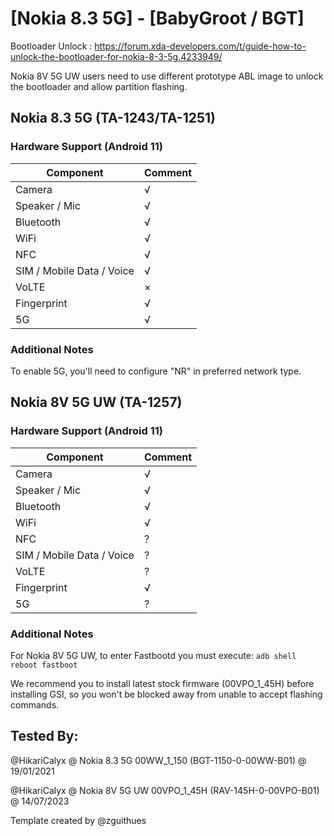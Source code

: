 # [Nokia 8.3 5G] - [BabyGroot / BGT]

Bootloader Unlock : https://forum.xda-developers.com/t/guide-how-to-unlock-the-bootloader-for-nokia-8-3-5g.4233949/

Nokia 8V 5G UW users need to use different prototype ABL image to unlock the bootloader and allow partition flashing.

## Nokia 8.3 5G (TA-1243/TA-1251)
### Hardware Support (Android 11)

| Component                 |      Comment                                              |
|---------------------------|-----------------------------------------------------------|
| Camera                    | √                                                         |
| Speaker / Mic             | √                                                         |
| Bluetooth                 | √                                                         |
| WiFi                      | √                                                         |
| NFC                       | √                                                         |
| SIM / Mobile Data / Voice | √                                                         |
| VoLTE                     | ×                                                         |
| Fingerprint               | √                                                         |
| 5G                        | √                                                         |

### Additional Notes

To enable 5G, you'll need to configure "NR" in preferred network type.


## Nokia 8V 5G UW (TA-1257)
### Hardware Support (Android 11)

| Component                 |      Comment                                              |
|---------------------------|-----------------------------------------------------------|
| Camera                    | √                                                         |
| Speaker / Mic             | √                                                         |
| Bluetooth                 | √                                                         |
| WiFi                      | √                                                         |
| NFC                       | ?                                                         |
| SIM / Mobile Data / Voice | ?                                                         |
| VoLTE                     | ?                                                         |
| Fingerprint               | √                                                         |
| 5G                        | ?                                                         |

### Additional Notes

For Nokia 8V 5G UW, to enter Fastbootd you must execute: ```adb shell reboot fastboot```

We recommend you to install latest stock firmware (00VPO_1_45H) before installing GSI, so you won't be blocked away from unable to accept flashing commands.

## Tested By:

@HikariCalyx @ Nokia 8.3 5G 00WW_1_150 (BGT-1150-0-00WW-B01) @ 19/01/2021

@HikariCalyx @ Nokia 8V 5G UW 00VPO_1_45H (RAV-145H-0-00VPO-B01) @ 14/07/2023

Template created by @zguithues
